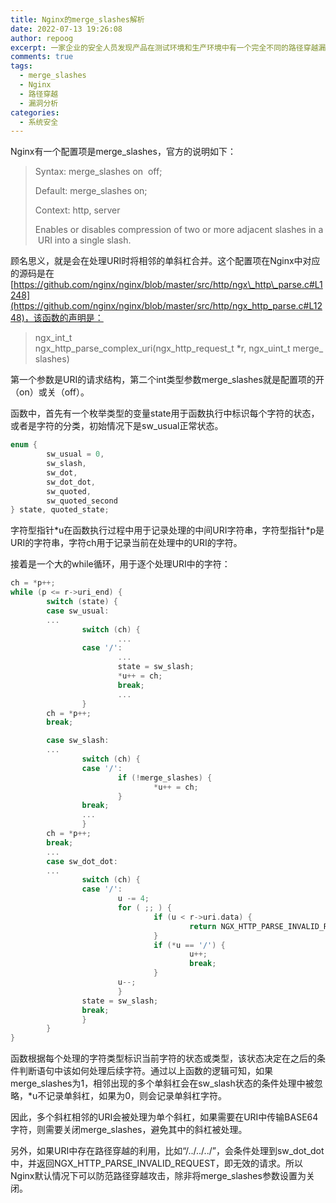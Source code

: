 ```yaml
---
title: Nginx的merge_slashes解析
date: 2022-07-13 19:26:08
author: repoog
excerpt: 一家企业的安全人员发现产品在测试环境和生产环境中有一个完全不同的路径穿越漏洞，该漏洞在测试环境中没有发现，却神奇的会在生产环境中出现。经过分析发现是由于Amazon的负载均衡内部的Nginx配置导致。本文从源码层面分析Nginx中merge_slashes的配置，并介绍该配置是如何阻止路径穿越漏洞的。
comments: true
tags:
  - merge_slashes
  - Nginx
  - 路径穿越
  - 漏洞分析
categories:
  - 系统安全
---
```


Nginx有一个配置项是merge\_slashes，官方的说明如下：

> Syntax: merge\_slashes on  off;
> 
> Default: merge\_slashes on;
> 
> Context: http, server
> 
> Enables or disables compression of two or more adjacent slashes in a URI into a single slash.

顾名思义，就是会在处理URI时将相邻的单斜杠合并。这个配置项在Nginx中对应的源码是在[https://github.com/nginx/nginx/blob/master/src/http/ngx\_http\_parse.c#L1248](https://github.com/nginx/nginx/blob/master/src/http/ngx_http_parse.c#L1248)，该函数的声明是：

> ngx\_int\_t ngx\_http\_parse\_complex\_uri(ngx\_http\_request\_t \*r, ngx\_uint\_t merge\_slashes)

第一个参数是URI的请求结构，第二个int类型参数merge\_slashes就是配置项的开（on）或关（off）。

函数中，首先有一个枚举类型的变量state用于函数执行中标识每个字符的状态，或者是字符的分类，初始情况下是sw\_usual正常状态。

``` C
enum {
        sw_usual = 0,
        sw_slash,
        sw_dot,
        sw_dot_dot,
        sw_quoted,
        sw_quoted_second
} state, quoted_state;
```

字符型指针\*u在函数执行过程中用于记录处理的中间URI字符串，字符型指针\*p是URI的字符串，字符ch用于记录当前在处理中的URI的字符。

接着是一个大的while循环，用于逐个处理URI中的字符：

``` C
ch = *p++;
while (p <= r->uri_end) {
        switch (state) {
        case sw_usual:
        ...
                switch (ch) {
                        ...
                case '/':
                        ...
                        state = sw_slash;
                        *u++ = ch;
                        break;
                        ...
                }
        ch = *p++;
        break;

        case sw_slash:
        ...
                switch (ch) {
                case '/':
                        if (!merge_slashes) {
                                *u++ = ch;
                        }
                break;
                ...
                }
        ch = *p++;
        break;
        ...
        case sw_dot_dot:
        ...
                switch (ch) {
                case '/':
                        u -= 4;
                        for ( ;; ) {
                                if (u < r->uri.data) {
                                        return NGX_HTTP_PARSE_INVALID_REQUEST;
                                }
                                if (*u == '/') {
                                        u++;
                                        break;
                                }
                        u--;
                        }
                state = sw_slash;
                break;
                }
        }
}
```

函数根据每个处理的字符类型标识当前字符的状态或类型，该状态决定在之后的条件判断语句中该如何处理后续字符。通过以上函数的逻辑可知，如果merge\_slashes为1，相邻出现的多个单斜杠会在sw\_slash状态的条件处理中被忽略，\*u不记录单斜杠，如果为0，则会记录单斜杠字符。

因此，多个斜杠相邻的URI会被处理为单个斜杠，如果需要在URI中传输BASE64字符，则需要关闭merge\_slashes，避免其中的斜杠被处理。

另外，如果URI中存在路径穿越的利用，比如“/../../../”，会条件处理到sw\_dot\_dot中，并返回NGX\_HTTP\_PARSE\_INVALID\_REQUEST，即无效的请求。所以Nginx默认情况下可以防范路径穿越攻击，除非将merge\_slashes参数设置为关闭。